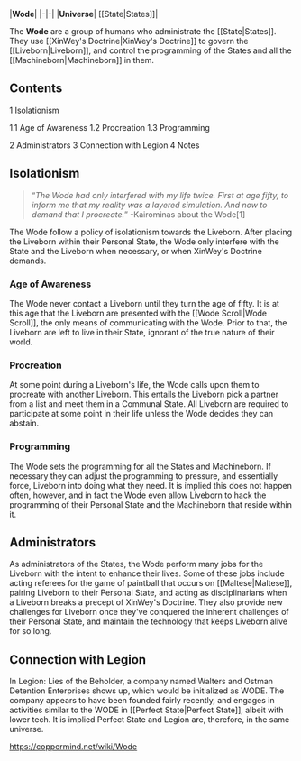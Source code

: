 |**Wode**|
|-|-|
|**Universe**| [[State\|States]]|

The **Wode** are a group of humans who administrate the [[State\|States]]. They use [[XinWey's Doctrine\|XinWey's Doctrine]] to govern the [[Liveborn\|Liveborn]], and control the programming of the States and all the [[Machineborn\|Machineborn]] in them.

## Contents

1 Isolationism

1.1 Age of Awareness
1.2 Procreation
1.3 Programming


2 Administrators
3 Connection with Legion
4 Notes


## Isolationism
>“*The Wode had only interfered with my life twice. First at age fifty, to inform me that my reality was a layered simulation. And now to demand that I procreate.*”
\-Kairominas about the Wode[1]

The Wode follow a policy of isolationism towards the Liveborn. After placing the Liveborn within their Personal State, the Wode only interfere with the State and the Liveborn when necessary, or when XinWey's Doctrine demands.

### Age of Awareness
The Wode never contact a Liveborn until they turn the age of fifty. It is at this age that the Liveborn are presented with the [[Wode Scroll\|Wode Scroll]], the only means of communicating with the Wode. Prior to that, the Liveborn are left to live in their State, ignorant of the true nature of their world.

### Procreation
At some point during a Liveborn's life, the Wode calls upon them to procreate with another Liveborn. This entails the Liveborn pick a partner from a list and meet them in a Communal State. All Liveborn are required to participate at some point in their life unless the Wode decides they can abstain.

### Programming
The Wode sets the programming for all the States and Machineborn. If necessary they can adjust the programming to pressure, and essentially force, Liveborn into doing what they need. It is implied this does not happen often, however, and in fact the Wode even allow Liveborn to hack the programming of their Personal State and the Machineborn that reside within it.

## Administrators
As administrators of the States, the Wode perform many jobs for the Liveborn with the intent to enhance their lives. Some of these jobs include acting referees for the game of paintball that occurs on [[Maltese\|Maltese]], pairing Liveborn to their Personal State, and acting as disciplinarians when a Liveborn breaks a precept of XinWey's Doctrine. They also provide new challenges for Liveborn once they've conquered the inherent challenges of their Personal State, and maintain the technology that keeps Liveborn alive for so long.

## Connection with Legion
In Legion: Lies of the Beholder, a company named Walters and Ostman Detention Enterprises shows up, which would be initialized as WODE. The company appears to have been founded fairly recently, and engages in activities similar to the WODE in [[Perfect State\|Perfect State]], albeit with lower tech. It is implied Perfect State and Legion are, therefore, in the same universe.



https://coppermind.net/wiki/Wode